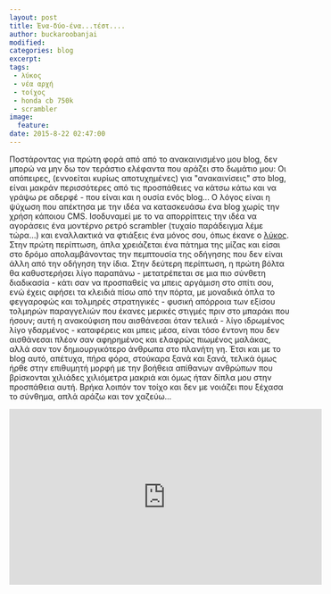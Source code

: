 ```yaml
---
layout: post
title: Ένα-δύο-ένα...τέστ....
author: buckaroobanjai
modified:
categories: blog
excerpt:
tags:
 - λύκος
 - νέα αρχή
 - τοίχος
 - honda cb 750k
 - scrambler
image:
  feature:
date: 2015-8-22 02:47:00
---
```


Ποστάροντας για πρώτη φορά από από το ανακαινισμένο μου blog, δεν μπορώ να μην δω τον τεράστιο ελέφαντα που αράζει στο δωμάτιο μου: Οι απόπειρες, (εννοείται κυρίως αποτυχημένες) για "ανακαινίσεις" στο blog, είναι μακράν περισσότερες από τις προσπάθειες να κάτσω κάτω και να γράψω ρε αδερφέ - που είναι και η ουσία ενός blog... Ο λόγος είναι η ψύχωση που απέκτησα με την ιδέα να κατασκευάσω ένα blog χωρίς την χρήση κάποιου CMS. Ισοδυναμεί με το να απορρίπτεις την ιδέα να αγοράσεις ένα μοντέρνο ρετρό scrambler (τυχαίο παράδειγμα λέμε τώρα...) και εναλλακτικά να φτιάξεις ένα μόνος σου, όπως έκανε ο [λύκος](http://stoma-tou-lykou.blogspot.gr/search/label/CB750K).
Στην πρώτη περίπτωση, άπλα χρειάζεται ένα πάτημα της μίζας και είσαι στο δρόμο απολαμβάνοντας την πεμπτουσία της οδήγησης που δεν είναι άλλη από την οδήγηση την ίδια. Στην δεύτερη περίπτωση, η πρώτη βόλτα θα καθυστερήσει λίγο παραπάνω - μετατρέπεται σε μια πιο σύνθετη διαδικασία - κάτι σαν να προσπαθείς να μπεις αργάμιση στο σπίτι σου, ενώ έχεις αφήσει τα κλειδιά πίσω από την πόρτα, με μοναδικά όπλα το φεγγαροφώς και τολμηρές στρατηγικές - φυσική απόρροια των εξίσου τολμηρών παραγγελιών που έκανες μερικές στιγμές πριν στο μπαράκι που ήσουν; αυτή η ανακούφιση που αισθάνεσαι όταν τελικά - λίγο ιδρωμένος λίγο γδαρμένος - καταφέρεις και μπεις μέσα, είναι τόσο έντονη που δεν αισθάνεσαι πλέον σαν αφηρημένος και ελαφρώς πιωμένος μαλάκας, αλλά σαν τον δημιουργικότερο άνθρωπα στο πλανήτη γη. 
Έτσι και με το blog αυτό, απέτυχα, πήρα φόρα, στούκαρα ξανά και ξανά, τελικά όμως ήρθε στην επιθυμητή μορφή με την βοήθεια απίθανων ανθρώπων που βρίσκονται χιλιάδες χιλιόμετρα μακριά και όμως ήταν δίπλα μου στην προσπάθεια αυτή. Βρήκα λοιπόν τον τοίχο και δεν με νοιάζει που ξέχασα το σύνθημα, απλά αράζω και τον χαζεύω... 
<iframe width="560" height="315" src="http://www.youtube.com/embed/bx1Bh8ZvH84" frameborder="0"> </iframe>


    

